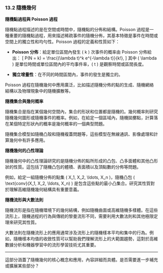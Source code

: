 ### 13.2 隨機幾何

**隨機點過程與 Poisson 過程**

隨機點過程描述的是在空間或時間中，隨機點的分佈和結構。Poisson 過程是一種重要的隨機點過程，用來描述稀疏事件的隨機分佈，其基本特徵是事件在時間或空間上的獨立性和均勻性。Poisson 過程的定義和性質如下：

- **Poisson 分佈**：給定單位區間內發生 \( k \) 次事件的概率由 Poisson 分佈給出：
  \[
  P(N = k) = \frac{(\lambda t)^k e^{-\lambda t}}{k!},
  \]
  其中 \( \lambda \) 是單位時間或單位區間內的平均事件率，\( t \) 是觀察時間或區間長度。

- **獨立增量性**：在不同的時間區間內，事件的發生是獨立的。

Poisson 過程在隨機幾何中應用廣泛，比如描述隨機分佈的點的生成、隨機網絡結構以及物理現象中的隨機擴散等。

**隨機集合與幾何概率**

隨機集合是指在某個幾何空間內，集合的形狀和位置都是隨機的。幾何概率則研究隨機幾何圖形或隨機事件的概率。例如，在給定一個區域內，隨機拋擲點，計算落在某個特定形狀內的概率是幾何概率的一個典型問題。

隨機集合模型如隨機凸殼和隨機複蓋問題等，這些模型在無線通訊、影像處理和計算幾何中有許多應用。

**隨機幾何的凸性理論**

隨機幾何中的凸性理論研究的是隨機分佈的點所形成的凸包、凸多面體和其他凸形狀的性質。這包括了隨機凸包的體積、表面積以及頂點數的分佈等問題。

例如，給定一組隨機分佈的點集 \( X_1, X_2, \ldots, X_n \)，隨機凸包 \( \text{conv}(X_1, X_2, \ldots, X_n) \) 是包含這些點的最小凸集合。研究其性質對於理解高維隨機幾何結構具有重要意義。

**隨機流形與大數法則**

隨機流形是指在隨機環境下的幾何結構，例如隨機曲面或高維隨機多樣體。在這些流形上，隨機過程的行為與傳統的黎曼流形不同，需要利用大數法則和其他極限定理來研究其性質。

大數法則在隨機流形上的應用通常涉及流形上的隨機樣本平均和集中的行為。例如，隨機樣本均值的收斂性質可以幫助我們理解流形上的大範圍趨勢，這對於高維數據分析和機器學習中的流形學習技術尤其重要。

---

這部分涵蓋了隨機幾何的核心概念和應用，內容詳細而具體。是否需要進一步補充或擴展某些部分？